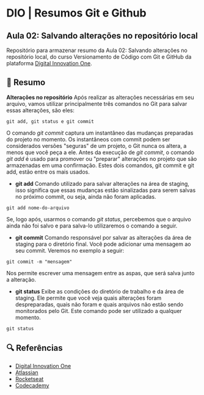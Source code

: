 # DIO | Resumos Git e Github

## Aula 02: Salvando alterações no repositório local

Repositório para armazenar resumo da Aula 02: Salvando alterações no repositório local, do curso Versionamento de Código com Git e GitHub da plataforma [Digital Innovation One](https://web.dio.me/home).

## 📄 Resumo
**Alterações no repositório**
Após realizar as alterações necessárias em seu arquivo, vamos utilizar principalmente três comandos no Git para salvar essas alterações, são eles:

```
git add, git status e git commit
```
O comando _git commit_ captura um instantâneo das mudanças preparadas do projeto no momento. Os instantâneos com commit podem ser considerados versões "seguras" de um projeto, o Git nunca os altera, a menos que você peça a ele. 
Antes da execução de _git commit_, o comando _git add_ é usado para promover ou "preparar" alterações no projeto que são armazenadas em uma confirmação. 
Estes dois comandos, git commit e git add, estão entre os mais usados.

- **git add** 
Comando utilizado para salvar alterações na área de staging, isso significa que essas mudanças estão sinalizadas para serem salvas no próximo commit, ou seja, ainda não foram aplicadas.
```
git add nome-do-arquivo
```
Se, logo após, usarmos o comando _git status_, percebemos que o arquivo ainda não foi salvo e para salva-lo utilizaremos o comando a seguir.

- **git commit**
Comando responsável por salvar as alterações da área de staging para o diretório final.  Você pode adicionar uma mensagem ao seu commit. Veremos no exemplo a seguir:
```
git commit -m "mensagem"
```
Nos permite escrever uma mensagem entre as aspas, que será salva junto a alteração.

- **git status**
Exibe as condições do diretório de trabalho e da área de staging. Ele permite que você veja quais alterações foram despreparadas, quais não foram e quais arquivos não estão sendo monitorados pelo Git. Este comando pode ser utilizado a qualquer momento.
```
git status
```



## 🔍 Referências 
- [Digital Innovation One](https://web.dio.me/home)
- [Atlassian](https://www.atlassian.com/br)
- [Rocketseat](https://blog.rocketseat.com.br/como-fazer-um-bom-readme/)
- [Codecademy](https://www.codecademy.com/resources/docs/markdown)